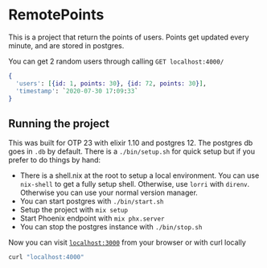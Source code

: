# RemotePoints

This is a project that return the points of users.
Points get updated every minute, and are stored in postgres.

You can get 2 random users through calling
`GET localhost:4000/`

```elixir
{
  'users': [{id: 1, points: 30}, {id: 72, points: 30}],
  'timestamp': `2020-07-30 17:09:33`
}
```

## Running the project

This was built for OTP 23 with elixir 1.10 and postgres 12. The postgres db goes in `.db` by default. There is a `./bin/setup.sh` for quick setup but if you prefer to do things by hand:

* There is a shell.nix at the root to setup a local environment. You can use `nix-shell` to get a fully setup shell. Otherwise, use `lorri` with `direnv`. Otherwise you can use your normal version manager.
* You can start postgres with `./bin/start.sh`
* Setup the project with `mix setup`
* Start Phoenix endpoint with `mix phx.server`
* You can stop the postgres instance with `./bin/stop.sh`

Now you can visit [`localhost:3000`](http://localhost:4000) from your browser or with curl locally

```bash
curl "localhost:4000"
```
